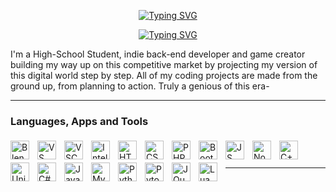 <p align="center">
  <!-- Typing SVG by DenverCoder1 - https://github.com/DenverCoder1/readme-typing-svg -->
    <a href="https://git.io/typing-svg"><img src="https://readme-typing-svg.demolab.com?font=Fira+Code&size=25&duration=3500&pause=10000&color=E5F71D&center=true&vCenter=true&width=435&lines=TheChosenOne7373836" alt="Typing SVG" /></a>
</p>

<p align="center">
<a href="https://git.io/typing-svg"><img src="https://readme-typing-svg.demolab.com?font=Fira+Code&size=12&duration=3500&pause=400&color=E5F71D&center=true&vCenter=true&width=435&lines=Early-Rising+Craftsman+(Developer+%2F+Creator+%2F+Procrastinator)" alt="Typing SVG" /></a>
</p>

I'm a High-School Student, indie back-end developer and game creator building my way up on this competitive market by projecting my version of this digital world step by step. All of my coding projects are made from the ground up, from planning to action. Truly a genious of this era-

---

### Languages, Apps and Tools

<img align="left" alt="Blender" width="30px" src="https://cdn.jsdelivr.net/gh/devicons/devicon/icons/blender/blender-original.svg" style="padding-right:10px; padding-top:5px;"/>

<img align="left" alt="VS" width="30px" src="https://cdn.jsdelivr.net/gh/devicons/devicon/icons/visualstudio/visualstudio-plain.svg" style="padding-right:10px; padding-top:5px;"/>

<img align="left" alt="VSCode" width="30px" src="https://cdn.jsdelivr.net/gh/devicons/devicon/icons/vscode/vscode-original.svg" style="padding-right:10px; padding-top:5px;"/>

<img align="left" alt="Intellij" width="30px" src="https://cdn.jsdelivr.net/gh/devicons/devicon/icons/intellij/intellij-original.svg" style="padding-right:10px; padding-top:5px;"/>

<img align="left" alt="HTML" width="30px" src="https://cdn.jsdelivr.net/gh/devicons/devicon/icons/html5/html5-original.svg" style="padding-right:10px; padding-top:5px;"/>

<img align="left" alt="CSS" width="30px" src="https://cdn.jsdelivr.net/gh/devicons/devicon/icons/css3/css3-original.svg" style="padding-right:10px; padding-top:5px;"/>

<img align="left" alt="PHP" width="30px" src="https://cdn.jsdelivr.net/gh/devicons/devicon/icons/php/php-plain.svg" style="padding-right:10px; padding-top:5px;"/>

<img align="left" alt="Bootstrap" width="30px" src="https://cdn.jsdelivr.net/gh/devicons/devicon/icons/bootstrap/bootstrap-original.svg" style="padding-right:10px; padding-top:5px;"/>

<img align="left" alt="JS" width="30px" src="https://cdn.jsdelivr.net/gh/devicons/devicon/icons/javascript/javascript-original.svg" style="padding-right:10px; padding-top:5px;"/>

<img align="left" alt="NodeJS" width="30px" src="https://cdn.jsdelivr.net/gh/devicons/devicon/icons/nodejs/nodejs-original.svg" style="padding-right:10px; padding-top:5px;"/>

<img align="left" alt="C++" width="30px" src="https://cdn.jsdelivr.net/gh/devicons/devicon/icons/cplusplus/cplusplus-original.svg" style="padding-right:10px; padding-top:5px;"/>

<img align="left" alt="Unity" width="30px" src="https://cdn.jsdelivr.net/gh/devicons/devicon/icons/unity/unity-original.svg" style="padding-right:10px; padding-top:5px;"/>

<img align="left" alt="C#" width="30px" src="https://cdn.jsdelivr.net/gh/devicons/devicon/icons/csharp/csharp-original.svg" style="padding-right:10px; padding-top:5px;"/>

<img align="left" alt="Java" width="30px" src="https://cdn.jsdelivr.net/gh/devicons/devicon/icons/java/java-original.svg" style="padding-right:10px; padding-top:5px;"/>

<img align="left" alt="MySQL" width="30px" src="https://cdn.jsdelivr.net/gh/devicons/devicon/icons/mysql/mysql-original.svg" style="padding-right:10px; padding-top:5px;"/>

<img align="left" alt="Python" width="30px" src="https://cdn.jsdelivr.net/gh/devicons/devicon/icons/python/python-original.svg" style="padding-right:10px; padding-top:5px;"/>

<br>

<img align="left" alt="Pytorch" width="30px" src="https://cdn.jsdelivr.net/gh/devicons/devicon/icons/pytorch/pytorch-original.svg" style="padding-right:10px; padding-top:5px;"/>

<img align="left" alt="JQuery" width="30px" src="https://cdn.jsdelivr.net/gh/devicons/devicon/icons/jquery/jquery-original.svg" style="padding-right:10px; padding-top:5px;"/>

<img align="left" alt="Lua" width="30px" src="https://cdn.jsdelivr.net/gh/devicons/devicon/icons/lua/lua-original.svg" style="padding-right:10px; padding-top:5px;"/>

<br>

---

